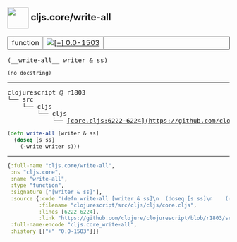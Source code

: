 ## <img width="48px" valign="middle" src="http://i.imgur.com/Hi20huC.png"> cljs.core/write-all

 <table border="1">
<tr>
<td>function</td>
<td><a href="https://github.com/cljsinfo/api-refs/tree/0.0-1503"><img valign="middle" alt="[+] 0.0-1503" src="https://img.shields.io/badge/+-0.0--1503-lightgrey.svg"></a> </td>
</tr>
</table>

 <samp>
(__write-all__ writer & ss)<br>
</samp>

```
(no docstring)
```

---

 <pre>
clojurescript @ r1803
└── src
    └── cljs
        └── cljs
            └── <ins>[core.cljs:6222-6224](https://github.com/clojure/clojurescript/blob/r1803/src/cljs/cljs/core.cljs#L6222-L6224)</ins>
</pre>

```clj
(defn write-all [writer & ss]
  (doseq [s ss]
    (-write writer s)))
```


---

```clj
{:full-name "cljs.core/write-all",
 :ns "cljs.core",
 :name "write-all",
 :type "function",
 :signature ["[writer & ss]"],
 :source {:code "(defn write-all [writer & ss]\n  (doseq [s ss]\n    (-write writer s)))",
          :filename "clojurescript/src/cljs/cljs/core.cljs",
          :lines [6222 6224],
          :link "https://github.com/clojure/clojurescript/blob/r1803/src/cljs/cljs/core.cljs#L6222-L6224"},
 :full-name-encode "cljs.core_write-all",
 :history [["+" "0.0-1503"]]}

```

